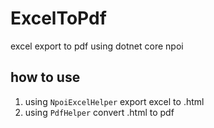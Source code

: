 # ExcelToPdf
excel export to pdf using dotnet core npoi

## how to use

1. using `NpoiExcelHelper` export excel to .html
2. using `PdfHelper` convert .html to pdf